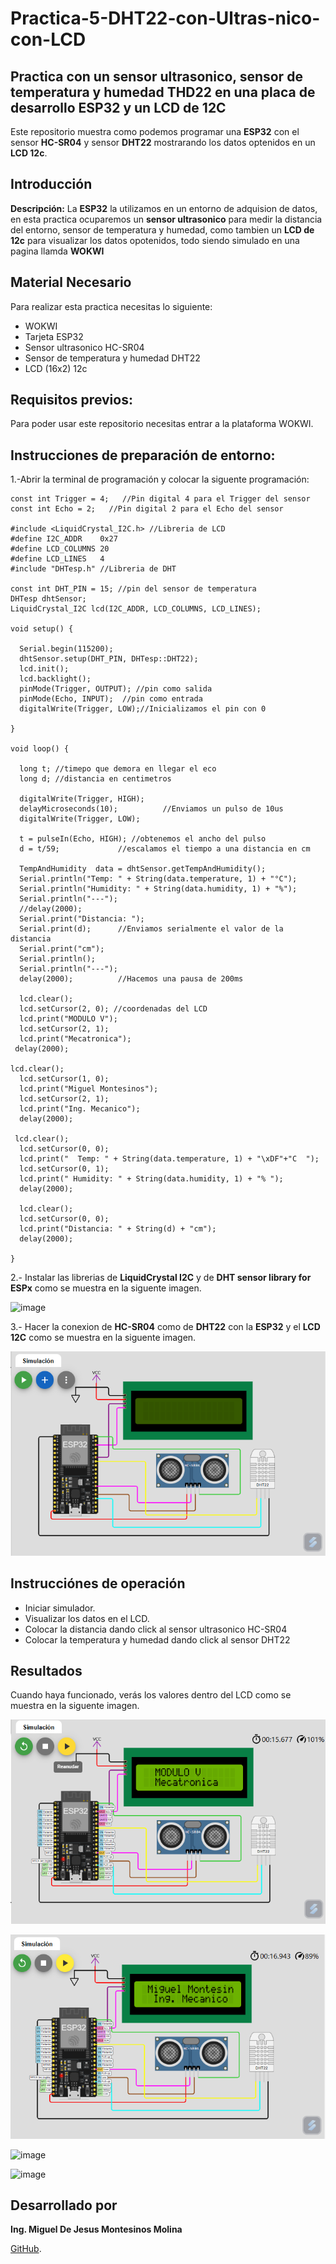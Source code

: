 # Practica-5-DHT22-con-Ultras-nico-con-LCD

## Practica con un sensor ultrasonico, sensor de temperatura y humedad THD22 en una placa de desarrollo ESP32 y un LCD de 12C 
Este repositorio muestra como podemos programar una **ESP32** con el sensor **HC-SR04** y sensor **DHT22** mostrarando los datos optenidos en un **LCD 12c**.

## Introducción
**Descripción:** 
La **ESP32** la utilizamos en un entorno de adquision de datos, en esta practica ocuparemos un **sensor ultrasonico** para medir la distancia del entorno, sensor de temperatura y humedad, como tambien un **LCD de 12c** para visualizar los datos opotenidos, todo siendo simulado en una pagina llamda **WOKWI**

## Material Necesario
Para realizar esta practica necesitas lo siguiente:
- WOKWI
- Tarjeta ESP32
- Sensor ultrasonico HC-SR04
- Sensor de temperatura y humedad DHT22
- LCD (16x2) 12c

## Requisitos previos:
Para poder usar este repositorio necesitas entrar a la plataforma WOKWI.

## Instrucciones de preparación de entorno:
1.-Abrir la terminal de programación y colocar la siguente programación:
```
const int Trigger = 4;   //Pin digital 4 para el Trigger del sensor
const int Echo = 2;   //Pin digital 2 para el Echo del sensor

#include <LiquidCrystal_I2C.h> //Libreria de LCD
#define I2C_ADDR    0x27
#define LCD_COLUMNS 20
#define LCD_LINES   4
#include "DHTesp.h" //Libreria de DHT

const int DHT_PIN = 15; //pin del sensor de temperatura
DHTesp dhtSensor;
LiquidCrystal_I2C lcd(I2C_ADDR, LCD_COLUMNS, LCD_LINES);

void setup() {

  Serial.begin(115200);
  dhtSensor.setup(DHT_PIN, DHTesp::DHT22);
  lcd.init();
  lcd.backlight();
  pinMode(Trigger, OUTPUT); //pin como salida
  pinMode(Echo, INPUT);  //pin como entrada
  digitalWrite(Trigger, LOW);//Inicializamos el pin con 0

}

void loop() {

  long t; //timepo que demora en llegar el eco
  long d; //distancia en centimetros

  digitalWrite(Trigger, HIGH);
  delayMicroseconds(10);          //Enviamos un pulso de 10us
  digitalWrite(Trigger, LOW);
  
  t = pulseIn(Echo, HIGH); //obtenemos el ancho del pulso
  d = t/59;             //escalamos el tiempo a una distancia en cm
 
  TempAndHumidity  data = dhtSensor.getTempAndHumidity();
  Serial.println("Temp: " + String(data.temperature, 1) + "°C");
  Serial.println("Humidity: " + String(data.humidity, 1) + "%");
  Serial.println("---");
  //delay(2000); 
  Serial.print("Distancia: ");
  Serial.print(d);      //Enviamos serialmente el valor de la distancia
  Serial.print("cm");
  Serial.println();
  Serial.println("---");
  delay(2000);          //Hacemos una pausa de 200ms

  lcd.clear(); 
  lcd.setCursor(2, 0); //coordenadas del LCD 
  lcd.print("MODULO V");
  lcd.setCursor(2, 1);
  lcd.print("Mecatronica");
 delay(2000);

lcd.clear();
  lcd.setCursor(1, 0);
  lcd.print("Miguel Montesinos");
  lcd.setCursor(2, 1);
  lcd.print("Ing. Mecanico");
  delay(2000);

 lcd.clear(); 
  lcd.setCursor(0, 0);
  lcd.print("  Temp: " + String(data.temperature, 1) + "\xDF"+"C  ");
  lcd.setCursor(0, 1);
  lcd.print(" Humidity: " + String(data.humidity, 1) + "% ");
  delay(2000);

  lcd.clear();
  lcd.setCursor(0, 0);
  lcd.print("Distancia: " + String(d) + "cm");
  delay(2000);

}
```
2.- Instalar las librerias de **LiquidCrystal I2C** y de **DHT sensor library for ESPx** como se muestra en la siguente imagen.

![image]()

3.- Hacer la conexion de **HC-SR04** como de **DHT22** con la **ESP32** y el **LCD 12C** como se muestra en la siguente imagen.

![image](https://github.com/MiguelMontesinos/Practica-5-DHT22-con-Ultras-nico-con-LCD/blob/main/Captura%20de%20pantalla%202024-12-12%20210725.png?raw=true)

## Instrucciónes de operación
- Iniciar simulador.
- Visualizar los datos en el LCD.
- Colocar la distancia dando click al sensor ultrasonico HC-SR04
- Colocar la temperatura y humedad dando click al sensor DHT22
  
## Resultados
Cuando haya funcionado, verás los valores dentro del LCD como se muestra en la siguente imagen.

![image](https://github.com/MiguelMontesinos/Practica-5-DHT22-con-Ultras-nico-con-LCD/blob/main/Captura%20de%20pantalla%202024-12-12%20211130.png?raw=true)

![image](https://github.com/MiguelMontesinos/Practica-5-DHT22-con-Ultras-nico-con-LCD/blob/main/Captura%20de%20pantalla%202024-12-12%20211144.png?raw=true)

![image]()

![image]()

## Desarrollado por 

**Ing. Miguel De Jesus Montesinos Molina** 

[GitHub](https://github.com/MiguelMontesinos).
